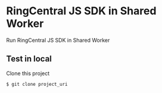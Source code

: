 # RingCentral JS SDK in Shared Worker

Run RingCentral JS SDK in Shared Worker

## Test in local

Clone this project

```
$ git clone project_uri
```
